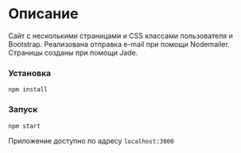 # Описание
Сайт с несколькими страницами и CSS классами пользователя и Bootstrap. Реализована отправка e-mail при помощи Nodemailer. Страницы созданы при помощи Jade.

### Установка
`npm install`

### Запуск
`npm start`

Приложение доступно по адресу `localhost:3000`
